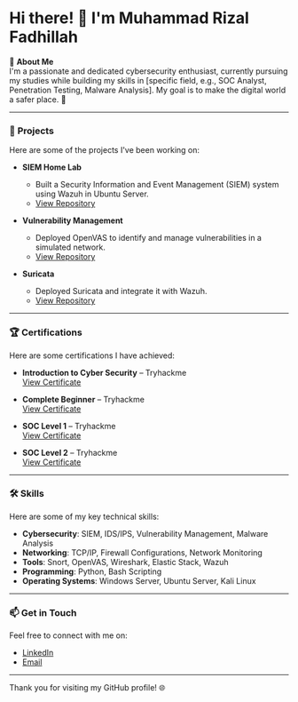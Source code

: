 # Hi there! 👋 I'm Muhammad Rizal Fadhillah

🎯 **About Me**  
I'm a passionate and dedicated cybersecurity enthusiast, currently pursuing my studies while building my skills in [specific field, e.g., SOC Analyst, Penetration Testing, Malware Analysis]. My goal is to make the digital world a safer place. 🚀

---

### 🌟 **Projects**
Here are some of the projects I've been working on:

- **SIEM Home Lab**  
  - Built a Security Information and Event Management (SIEM) system using Wazuh in Ubuntu Server.  
  - [View Repository](#)  

- **Vulnerability Management**  
  - Deployed OpenVAS to identify and manage vulnerabilities in a simulated network.  
  - [View Repository](#)  

- **Suricata**  
  - Deployed Suricata and integrate it with Wazuh.  
  - [View Repository](#)

---

### 🏆 **Certifications**
Here are some certifications I have achieved:

- **Introduction to Cyber Security** – Tryhackme  
   [View Certificate](https://tryhackme-certificates.s3-eu-west-1.amazonaws.com/THM-HZM5P9J3VC.png)  

- **Complete Beginner** – Tryhackme  
   [View Certificate](https://tryhackme-certificates.s3-eu-west-1.amazonaws.com/THM-1J8FWNX0L0.png)   

- **SOC Level 1** – Tryhackme  
   [View Certificate](https://tryhackme-certificates.s3-eu-west-1.amazonaws.com/THM-QVLIZRL6OL.png) 


- **SOC Level 2** – Tryhackme  
   [View Certificate](https://tryhackme-certificates.s3-eu-west-1.amazonaws.com/THM-AWBNWJRTAC.png)
  
---

### 🛠️ **Skills**
Here are some of my key technical skills:

- **Cybersecurity**: SIEM, IDS/IPS, Vulnerability Management, Malware Analysis  
- **Networking**: TCP/IP, Firewall Configurations, Network Monitoring  
- **Tools**: Snort, OpenVAS, Wireshark, Elastic Stack, Wazuh  
- **Programming**: Python, Bash Scripting  
- **Operating Systems**: Windows Server, Ubuntu Server, Kali Linux  

---

### 📫 **Get in Touch**
Feel free to connect with me on:

- [LinkedIn](https://www.linkedin.com/in/muhammad-rizal-fadhillah/)  
- [Email](mailto:youremail@example.com)  

---

Thank you for visiting my GitHub profile! 🌐
